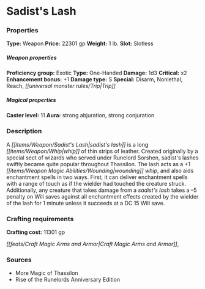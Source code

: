 ﻿---
Title: "Sadist's Lash"
Type: "Weapon"
Price: "22301 gp"
Weight: "1 lb."
Slot: "Slotless"
Proficiency group: "Exotic"
Weapon properties Type: "One-Handed"
Damage: "1d3"
Critical: "x2"
Enhancement bonus: "+1"
Damage type: "S"
Special: "Disarm, Nonlethal, Reach, Trip"
Caster level: "11"
Aura: "strong abjuration, strong conjuration"
Description: |
  "A _sadist's lash_ is a long whip of thin strips of leather. Created originally by a special sect of wizards who served under Runelord Sorshen, _sadist's lashes_ swiftly became quite popular throughout Thassilon. The lash acts as a _+1 wounding whip_, and also aids enchantment spells in two ways. First, it can deliver enchantment spells with a range of touch as if the wielder had touched the creature struck. Additionally, any creature that takes damage from a sadist's lash takes a –5 penalty on Will saves against all enchantment effects created by the wielder of the lash for 1 minute unless it succeeds at a DC 15 Will save."
Crafting cost: "11301 gp"
Sources: "['More Magic of Thassilon', 'Rise of the Runelords Anniversary Edition']"
---

# Sadist's Lash

### Properties

**Type:** Weapon **Price:** 22301 gp **Weight:** 1 lb. **Slot:** Slotless

##### Weapon properties

**Proficiency group:** Exotic **Type:** One-Handed **Damage:** 1d3 **Critical:** x2 **Enhancement bonus:** +1 **Damage type:** S **Special:** Disarm, Nonlethal, Reach, _[[universal monster rules/Trip|Trip]]_

##### Magical properties

**Caster level:** 11 **Aura:** strong abjuration, strong conjuration

### Description

A _[[items/Weapon/Sadist's Lash|sadist's lash]]_ is a long _[[items/Weapon/Whip|whip]]_ of thin strips of leather. Created originally by a special sect of wizards who served under Runelord Sorshen, sadist's lashes swiftly became quite popular throughout Thassilon. The lash acts as a +1 _[[items/Weapon Magic Abilities/Wounding|wounding]]_ _whip_, and also aids enchantment spells in two ways. First, it can deliver enchantment spells with a range of touch as if the wielder had touched the creature struck. Additionally, any creature that takes damage from a _sadist's lash_ takes a –5 penalty on Will saves against all enchantment effects created by the wielder of the lash for 1 minute unless it succeeds at a DC 15 Will save.

### Crafting requirements

**Crafting cost:** 11301 gp

_[[feats/Craft Magic Arms and Armor|Craft Magic Arms and Armor]]_,

### Sources

* More Magic of Thassilon
* Rise of the Runelords Anniversary Edition